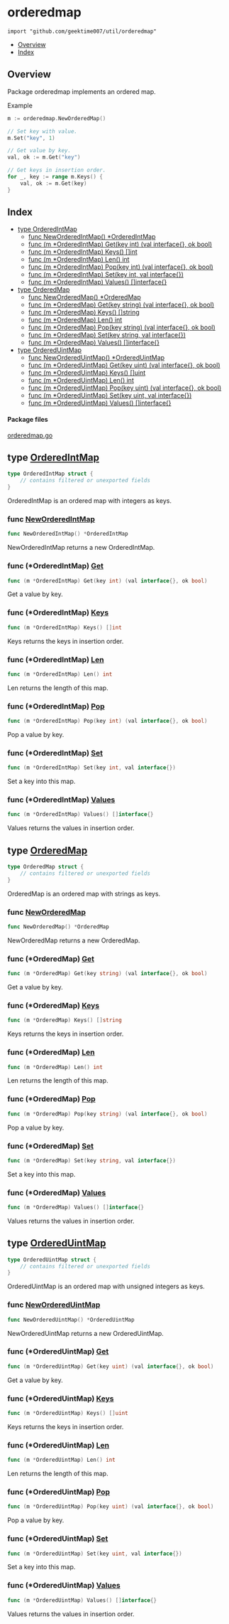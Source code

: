 

# orderedmap
`import "github.com/geektime007/util/orderedmap"`

* [Overview](#pkg-overview)
* [Index](#pkg-index)

## <a name="pkg-overview">Overview</a>
Package orderedmap implements an ordered map.

Example


```go
m := orderedmap.NewOrderedMap()

// Set key with value.
m.Set("key", 1)

// Get value by key.
val, ok := m.Get("key")

// Get keys in insertion order.
for _, key := range m.Keys() {
	val, ok := m.Get(key)
}
```



## <a name="pkg-index">Index</a>
* [type OrderedIntMap](#OrderedIntMap)
  * [func NewOrderedIntMap() *OrderedIntMap](#NewOrderedIntMap)
  * [func (m *OrderedIntMap) Get(key int) (val interface{}, ok bool)](#OrderedIntMap.Get)
  * [func (m *OrderedIntMap) Keys() []int](#OrderedIntMap.Keys)
  * [func (m *OrderedIntMap) Len() int](#OrderedIntMap.Len)
  * [func (m *OrderedIntMap) Pop(key int) (val interface{}, ok bool)](#OrderedIntMap.Pop)
  * [func (m *OrderedIntMap) Set(key int, val interface{})](#OrderedIntMap.Set)
  * [func (m *OrderedIntMap) Values() []interface{}](#OrderedIntMap.Values)
* [type OrderedMap](#OrderedMap)
  * [func NewOrderedMap() *OrderedMap](#NewOrderedMap)
  * [func (m *OrderedMap) Get(key string) (val interface{}, ok bool)](#OrderedMap.Get)
  * [func (m *OrderedMap) Keys() []string](#OrderedMap.Keys)
  * [func (m *OrderedMap) Len() int](#OrderedMap.Len)
  * [func (m *OrderedMap) Pop(key string) (val interface{}, ok bool)](#OrderedMap.Pop)
  * [func (m *OrderedMap) Set(key string, val interface{})](#OrderedMap.Set)
  * [func (m *OrderedMap) Values() []interface{}](#OrderedMap.Values)
* [type OrderedUintMap](#OrderedUintMap)
  * [func NewOrderedUintMap() *OrderedUintMap](#NewOrderedUintMap)
  * [func (m *OrderedUintMap) Get(key uint) (val interface{}, ok bool)](#OrderedUintMap.Get)
  * [func (m *OrderedUintMap) Keys() []uint](#OrderedUintMap.Keys)
  * [func (m *OrderedUintMap) Len() int](#OrderedUintMap.Len)
  * [func (m *OrderedUintMap) Pop(key uint) (val interface{}, ok bool)](#OrderedUintMap.Pop)
  * [func (m *OrderedUintMap) Set(key uint, val interface{})](#OrderedUintMap.Set)
  * [func (m *OrderedUintMap) Values() []interface{}](#OrderedUintMap.Values)


#### <a name="pkg-files">Package files</a>
[orderedmap.go](/src/github.com/geektime007/util/orderedmap/orderedmap.go)






## <a name="OrderedIntMap">type</a> [OrderedIntMap](./orderedmap.go#L80?s=1678:1745)
``` go
type OrderedIntMap struct {
    // contains filtered or unexported fields
}

```
OrderedIntMap is an ordered map with integers as keys.







### <a name="NewOrderedIntMap">func</a> [NewOrderedIntMap](./orderedmap.go#L86?s=1796:1834)
``` go
func NewOrderedIntMap() *OrderedIntMap
```
NewOrderedIntMap returns a new OrderedIntMap.





### <a name="OrderedIntMap.Get">func</a> (\*OrderedIntMap) [Get](./orderedmap.go#L115?s=2435:2498)
``` go
func (m *OrderedIntMap) Get(key int) (val interface{}, ok bool)
```
Get a value by key.




### <a name="OrderedIntMap.Keys">func</a> (\*OrderedIntMap) [Keys](./orderedmap.go#L94?s=1971:2007)
``` go
func (m *OrderedIntMap) Keys() []int
```
Keys returns the keys in insertion order.




### <a name="OrderedIntMap.Len">func</a> (\*OrderedIntMap) [Len](./orderedmap.go#L134?s=2817:2850)
``` go
func (m *OrderedIntMap) Len() int
```
Len returns the length of this map.




### <a name="OrderedIntMap.Pop">func</a> (\*OrderedIntMap) [Pop](./orderedmap.go#L121?s=2555:2618)
``` go
func (m *OrderedIntMap) Pop(key int) (val interface{}, ok bool)
```
Pop a value by key.




### <a name="OrderedIntMap.Set">func</a> (\*OrderedIntMap) [Set](./orderedmap.go#L106?s=2274:2327)
``` go
func (m *OrderedIntMap) Set(key int, val interface{})
```
Set a key into this map.




### <a name="OrderedIntMap.Values">func</a> (\*OrderedIntMap) [Values](./orderedmap.go#L97?s=2076:2122)
``` go
func (m *OrderedIntMap) Values() []interface{}
```
Values returns the values in insertion order.




## <a name="OrderedMap">type</a> [OrderedMap](./orderedmap.go#L23?s=438:508)
``` go
type OrderedMap struct {
    // contains filtered or unexported fields
}

```
OrderedMap is an ordered map with strings as keys.







### <a name="NewOrderedMap">func</a> [NewOrderedMap](./orderedmap.go#L29?s=553:585)
``` go
func NewOrderedMap() *OrderedMap
```
NewOrderedMap returns a new OrderedMap.





### <a name="OrderedMap.Get">func</a> (\*OrderedMap) [Get](./orderedmap.go#L58?s=1186:1249)
``` go
func (m *OrderedMap) Get(key string) (val interface{}, ok bool)
```
Get a value by key.




### <a name="OrderedMap.Keys">func</a> (\*OrderedMap) [Keys](./orderedmap.go#L37?s=725:761)
``` go
func (m *OrderedMap) Keys() []string
```
Keys returns the keys in insertion order.




### <a name="OrderedMap.Len">func</a> (\*OrderedMap) [Len](./orderedmap.go#L77?s=1568:1598)
``` go
func (m *OrderedMap) Len() int
```
Len returns the length of this map.




### <a name="OrderedMap.Pop">func</a> (\*OrderedMap) [Pop](./orderedmap.go#L64?s=1306:1369)
``` go
func (m *OrderedMap) Pop(key string) (val interface{}, ok bool)
```
Pop a value by key.




### <a name="OrderedMap.Set">func</a> (\*OrderedMap) [Set](./orderedmap.go#L49?s=1025:1078)
``` go
func (m *OrderedMap) Set(key string, val interface{})
```
Set a key into this map.




### <a name="OrderedMap.Values">func</a> (\*OrderedMap) [Values](./orderedmap.go#L40?s=830:873)
``` go
func (m *OrderedMap) Values() []interface{}
```
Values returns the values in insertion order.




## <a name="OrderedUintMap">type</a> [OrderedUintMap](./orderedmap.go#L137?s=2940:3010)
``` go
type OrderedUintMap struct {
    // contains filtered or unexported fields
}

```
OrderedUintMap is an ordered map with unsigned integers as keys.







### <a name="NewOrderedUintMap">func</a> [NewOrderedUintMap](./orderedmap.go#L143?s=3063:3103)
``` go
func NewOrderedUintMap() *OrderedUintMap
```
NewOrderedUintMap returns a new OrderedUintMap.





### <a name="OrderedUintMap.Get">func</a> (\*OrderedUintMap) [Get](./orderedmap.go#L172?s=3712:3777)
``` go
func (m *OrderedUintMap) Get(key uint) (val interface{}, ok bool)
```
Get a value by key.




### <a name="OrderedUintMap.Keys">func</a> (\*OrderedUintMap) [Keys](./orderedmap.go#L151?s=3243:3281)
``` go
func (m *OrderedUintMap) Keys() []uint
```
Keys returns the keys in insertion order.




### <a name="OrderedUintMap.Len">func</a> (\*OrderedUintMap) [Len](./orderedmap.go#L191?s=4098:4132)
``` go
func (m *OrderedUintMap) Len() int
```
Len returns the length of this map.




### <a name="OrderedUintMap.Pop">func</a> (\*OrderedUintMap) [Pop](./orderedmap.go#L178?s=3834:3899)
``` go
func (m *OrderedUintMap) Pop(key uint) (val interface{}, ok bool)
```
Pop a value by key.




### <a name="OrderedUintMap.Set">func</a> (\*OrderedUintMap) [Set](./orderedmap.go#L163?s=3549:3604)
``` go
func (m *OrderedUintMap) Set(key uint, val interface{})
```
Set a key into this map.




### <a name="OrderedUintMap.Values">func</a> (\*OrderedUintMap) [Values](./orderedmap.go#L154?s=3350:3397)
``` go
func (m *OrderedUintMap) Values() []interface{}
```
Values returns the values in insertion order.








